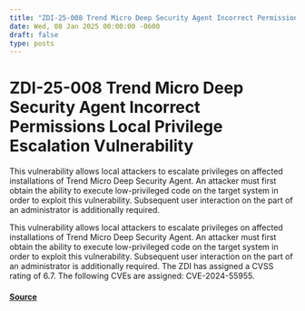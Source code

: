```yaml
---
title: "ZDI-25-008 Trend Micro Deep Security Agent Incorrect Permissions Local Privilege Escalation Vulnerability"
date: Wed, 08 Jan 2025 00:00:00 -0600
draft: false
type: posts
---
```

# ZDI-25-008 Trend Micro Deep Security Agent Incorrect Permissions Local Privilege Escalation Vulnerability





This vulnerability allows local attackers to escalate privileges on affected installations of Trend Micro Deep Security Agent. An attacker must first obtain the ability to execute low-privileged code on the target system in order to exploit this vulnerability. Subsequent user interaction on the part of an administrator is additionally required.

This vulnerability allows local attackers to escalate privileges on affected installations of Trend Micro Deep Security Agent. An attacker must first obtain the ability to execute low-privileged code on the target system in order to exploit this vulnerability. Subsequent user interaction on the part of an administrator is additionally required. The ZDI has assigned a CVSS rating of 6.7. The following CVEs are assigned: CVE-2024-55955.

#### [Source](http://www.zerodayinitiative.com/advisories/ZDI-25-008/)

